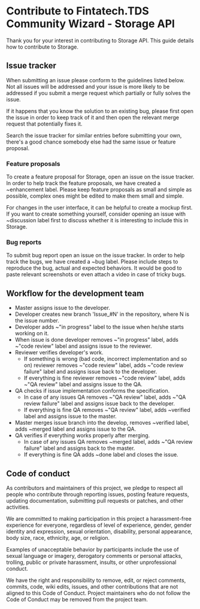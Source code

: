 # Contribute to Fintatech.TDS Community Wizard - Storage API

Thank you for your interest in contributing to Storage API. This guide details how to contribute to Storage.

## Issue tracker

When submitting an issue please conform to the guidelines listed below. 
Not all issues will be addressed and your issue is more likely to
be addressed if you submit a merge request which partially or fully solves the issue.

If it happens that you know the solution to an existing bug, please first
open the issue in order to keep track of it and then open the relevant merge
request that potentially fixes it. 

Search the issue tracker for similar entries before submitting your own, 
there's a good chance somebody else had the same issue or feature proposal.

### Feature proposals

To create a feature proposal for Storage, open an issue on the issue tracker.
In order to help track the feature proposals, we have created a ~enhancement label. 
Please keep feature proposals as small and simple as possible, complex ones
might be edited to make them small and simple.

For changes in the user interface, it can be helpful to create a mockup first.
If you want to create something yourself, consider opening an issue with ~discussion label first to
discuss whether it is interesting to include this in Storage.

### Bug reports

To submit bug report open an issue on the issue tracker.
In order to help track the bugs, we have created a ~bug label.
Please include steps to reproduce the bug, actual and expected behaviors. 
It would be good to paste relevant screenshots or even attach a video in case of tricky bugs.


## Workflow for the development team

- Master assigns issue to the developer.
- Developer creates new branch 'Issue_#N' in the repository, where N is the issue number.
- Developer adds ~"in progress" label to the issue when he/she starts working on it.
- When issue is done developer removes ~"in progress" label, adds ~"code review" label and assigns issue to the reviewer.
- Reviewer verifies developer's work.
  - If something is wrong (bad code, incorrect implementation and so on) reviewer removes ~"code review" label, 
    adds ~"code review failure" label and assigns issue back to the developer.
  - If everything is fine reviewer removes ~"code review" label, adds ~"QA review" label and assigns issue to the QA.
- QA checks if issue implementation conforms the specification.
  - In case of any issues QA removes ~"QA review" label, adds ~"QA review failure" label and assigns issue back to the developer.
  - If everything is fine QA removes ~"QA review" label, adds ~verified label and assigns issue to the master.
- Master merges issue branch into the develop, removes ~verified label, adds ~merged label and assigns issue to the QA.
- QA verifies if everything works properly after merging.
  - In case of any issues QA removes ~merged label, adds ~"QA review failure" label and assigns back to the master.
  - If everything is fine QA adds ~done label and closes the issue.

## Code of conduct

As contributors and maintainers of this project, we pledge to respect all people who contribute through 
reporting issues, posting feature requests, updating documentation, submitting pull requests or patches, and other activities.

We are committed to making participation in this project a harassment-free experience for everyone, 
regardless of level of experience, gender, gender identity and expression, sexual orientation, 
disability, personal appearance, body size, race, ethnicity, age, or religion.

Examples of unacceptable behavior by participants include the use of sexual language or imagery, 
derogatory comments or personal attacks, trolling, public or private harassment, insults, or other unprofessional conduct.

We have the right and responsibility to remove, edit, or reject comments, commits, code, wiki edits, 
issues, and other contributions that are not aligned to this Code of Conduct. 
Project maintainers who do not follow the Code of Conduct may be removed from the project team.